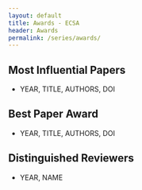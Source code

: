 ```yaml
---
layout: default
title: Awards - ECSA
header: Awards
permalink: /series/awards/
---
```


## Most Influential Papers

* YEAR, TITLE, AUTHORS, DOI

## Best Paper Award

* YEAR, TITLE, AUTHORS, DOI

## Distinguished Reviewers

* YEAR, NAME